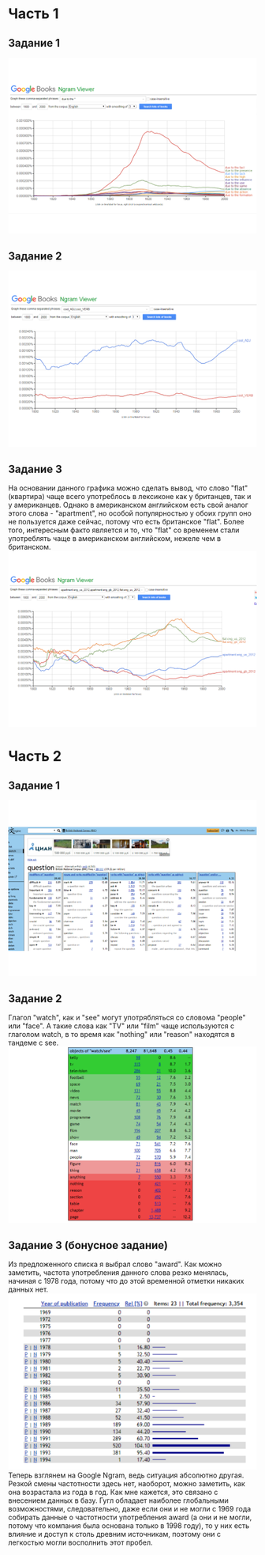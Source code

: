 # Часть 1
## Задание 1
![](https://github.com/drozdovnikita/hw6/blob/master/due_to_the.png)
## Задание 2 
![](https://github.com/drozdovnikita/hw6/blob/master/cool_ADJ%2C%20cool_VERB.png)
## Задание 3
На основании данного графика можно сделать вывод, что слово "flat" (квартира) чаще всего употреблось в лексиконе как у британцев, так и  у американцев. Однако в американском английском есть свой аналог этого слова - "apartment", но особой популярностью у обоих групп оно не пользуется даже сейчас, потому что есть британское "flat". Более того, интересным факто является и то, что "flat" со временем стали употреблять чаще в американском английском, нежеле чем в британском.
![](https://github.com/drozdovnikita/hw6/blob/master/apartment%20VS%20flat.png)
# Часть 2
## Задание 1
![](https://github.com/drozdovnikita/hw6/blob/master/question.png)
## Задание 2
Глагол "watch", как и "see" могут употрябляться со словома "people" или "face". А такие слова как "TV" или "film" чаще используются с глаголом watch, в то время как "nothing" или "reason" находятся в тандеме с see.
![](https://github.com/drozdovnikita/hw6/blob/master/watch%20VS%20see.png)
## Задание 3 (бонусное задание)
Из предложенного списка я выбрал слово "award". Как можно заметить, частота употребления данного слова резко менялась, начиная с 1978 года, потому что до этой временной отметки никаких данных нет.  
![](https://github.com/drozdovnikita/hw6/blob/master/award.png)
Теперь взглянем на Google Ngram, ведь ситуация абсолютно другая. Резкой смены частотности здесь нет, наоборот, можно заметить, как она возрастала из года в год. Как мне кажется, это связано с внесением данных в базу. Гугл обладает наиболее глобальными возможностями, следовательно, даже если они и не могли c 1969 года собирать данные о частотности употребления award (а они и не могли, потому что компания была основана только в 1998 году), то у них есть влияние и доступ к столь древним источникам, поэтому они с легкостью могли восполнить этот пробел.
